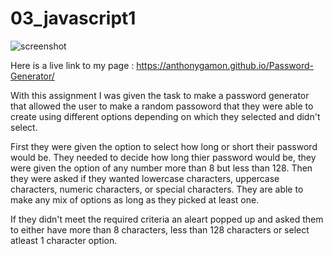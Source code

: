 # 03_javascript1

![screenshot](https://user-images.githubusercontent.com/68041150/94874520-ccb36580-0417-11eb-8a4d-1d2c014225af.jpeg)


Here is a live link to my page : https://anthonygamon.github.io/Password-Generator/

With this assignment I was given the task to make a password generator that allowed the user to make a random passoword that they were able to create using different options depending on which they selected and didn't select. 

First they were given the option to select how long or short their password would be. They needed to decide how long thier password would be, they were given the option of any number more than 8 but less than 128. Then they were asked if they wanted lowercase characters, uppercase characters, numeric characters, or special characters. They are able to make any mix of options as long as they picked at least one. 

If they didn't meet the required criteria an aleart popped up and asked them to either have more than 8 characters, less than 128 characters or select atleast 1 character option. 
